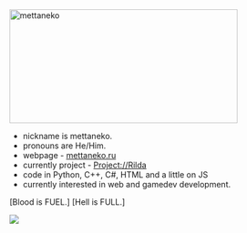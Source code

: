 <img src="https://mettaneko.ru/assets/nickname.png" alt="mettaneko" width="400" height="200"/> 

- nickname is mettaneko.
- pronouns are He/Him.
- webpage - [mettaneko.ru](https://mettaneko.ru)
- currently project - [Project://Rilda](https://rilda.mettaneko.ru)
- code in Python, C++, C#, HTML and a little on JS
- currently interested in web and gamedev development.

[Blood is FUEL.] [Hell is FULL.]

<picture>
  <source
    srcset="https://github-readme-stats.vercel.app/api?username=mettaneko&show_icons=true&theme=dark"
    media="(prefers-color-scheme: dark)"
  />
  <source
    srcset="https://github-readme-stats.vercel.app/api?username=mettaneko&show_icons=true"
    media="(prefers-color-scheme: light), (prefers-color-scheme: no-preference)"
  />
  <img src="https://github-readme-stats.vercel.app/api?username=anuraghazra&show_icons=true" />
</picture>
